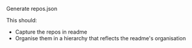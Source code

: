 Generate repos.json 

This should:

- Capture the repos in readme 
- Organise them in a hierarchy that reflects the readme's organisation
